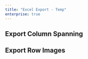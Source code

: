 ```yaml
---
title: "Excel Export - Temp"
enterprise: true
---
```

## Export Column Spanning

<grid-example title='Excel Export - Column Spanning' name='excel-export-column-spanning' type='generated' options='{ "enterprise": true }'></grid-example>

## Export Row Images

<grid-example title='Excel Export - Row Images' name='excel-export-row-images' type='generated' options='{ "enterprise": true }'></grid-example>